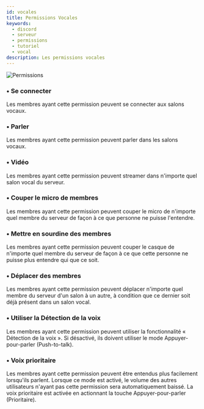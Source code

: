 ```yaml
---
id: vocales
title: Permissions Vocales
keywords:
  - discord
  - serveur
  - permissions
  - tutoriel
  - vocal
description: Les permissions vocales
---
```


![Permissions](https://i.discord.fr/ypS.png)

### • Se connecter

Les membres ayant cette permission peuvent se connecter aux salons vocaux.

### • Parler

Les membres ayant cette permission peuvent parler dans les salons vocaux.

### • Vidéo

Les membres ayant cette permission peuvent streamer dans n'importe quel salon vocal du serveur.

### • Couper le micro de membres

Les membres ayant cette permission peuvent couper le micro de n'importe quel membre du serveur de façon à ce que personne ne puisse l'entendre.

### • Mettre en sourdine des membres

Les membres ayant cette permission peuvent couper le casque de n'importe quel membre du serveur de façon à ce que cette personne ne puisse plus entendre qui que ce soit.

### • Déplacer des membres

Les membres ayant cette permission peuvent déplacer n'importe quel membre du serveur d'un salon à un autre, à condition que ce dernier soit déjà présent dans un salon vocal.

### • Utiliser la Détection de la voix

Les membres ayant cette permission peuvent utiliser la fonctionnalité « Détection de la voix ». Si désactivé, ils doivent utiliser le mode Appuyer-pour-parler (Push-to-talk).

### • Voix prioritaire

Les membres ayant cette permission peuvent être entendus plus facilement lorsqu'ils parlent. Lorsque ce mode est activé, le volume des autres utilisateurs n'ayant pas cette permission sera automatiquement baissé. La voix prioritaire est activée en actionnant la touche Appuyer-pour-parler (Prioritaire).
